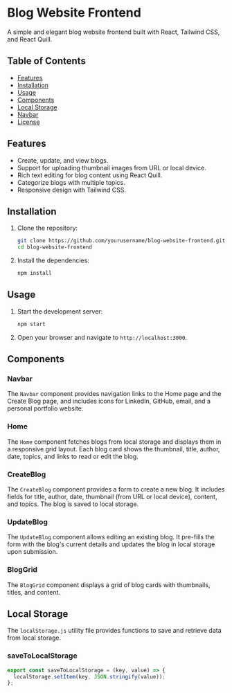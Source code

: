 # Blog Website Frontend

A simple and elegant blog website frontend built with React, Tailwind CSS, and React Quill.

## Table of Contents

- [Features](#features)
- [Installation](#installation)
- [Usage](#usage)
- [Components](#components)
- [Local Storage](#local-storage)
- [Navbar](#navbar)
- [License](#license)

## Features

- Create, update, and view blogs.
- Support for uploading thumbnail images from URL or local device.
- Rich text editing for blog content using React Quill.
- Categorize blogs with multiple topics.
- Responsive design with Tailwind CSS.

## Installation

1. Clone the repository:

    ```sh
    git clone https://github.com/yourusername/blog-website-frontend.git
    cd blog-website-frontend
    ```

2. Install the dependencies:

    ```sh
    npm install
    ```

## Usage

1. Start the development server:

    ```sh
    npm start
    ```

2. Open your browser and navigate to `http://localhost:3000`.

## Components

### Navbar

The `Navbar` component provides navigation links to the Home page and the Create Blog page, and includes icons for LinkedIn, GitHub, email, and a personal portfolio website.

### Home

The `Home` component fetches blogs from local storage and displays them in a responsive grid layout. Each blog card shows the thumbnail, title, author, date, topics, and links to read or edit the blog.

### CreateBlog

The `CreateBlog` component provides a form to create a new blog. It includes fields for title, author, date, thumbnail (from URL or local device), content, and topics. The blog is saved to local storage.

### UpdateBlog

The `UpdateBlog` component allows editing an existing blog. It pre-fills the form with the blog's current details and updates the blog in local storage upon submission.

### BlogGrid

The `BlogGrid` component displays a grid of blog cards with thumbnails, titles, and content.

## Local Storage

The `localStorage.js` utility file provides functions to save and retrieve data from local storage.

### saveToLocalStorage

```js
export const saveToLocalStorage = (key, value) => {
  localStorage.setItem(key, JSON.stringify(value));
};
